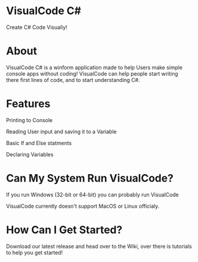 # VisualCode C#
Create C# Code Visually!

About
=================
VisualCode C# is a winform application made to help Users make simple console apps without coding!
VisualCode can help people start writing there first lines of code, and to start understanding C#.

Features
=================
Printing to Console

Reading User input and saving it to a Variable

Basic If and Else statments

Declaring Variables

Can My System Run VisualCode?
==============================
If you run Windows (32-bit or 64-bit) you can probably run VisualCode

VisualCode currently doesn't support MacOS or Linux officialy.

How Can I Get Started?
=====================
Download our latest release and head over to the Wiki, over there is tutorials to help you get started!



